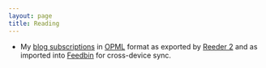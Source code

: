 ```yaml
---
layout: page
title: Reading
---
```


 - My [blog subscriptions](subscriptions.opml) in [OPML](https://en.wikipedia.org/wiki/OPML) format as exported by [Reeder 2](http://reederapp.com) and as imported into [Feedbin](http://feedbin.com) for cross-device sync.
